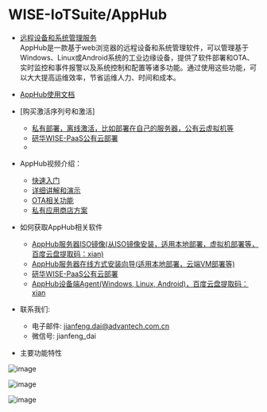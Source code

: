 # WISE-IoTSuite/AppHub
* [远程设备和系统管理服务](https://wise-iot.advantech.com.cn/zh-cn/marketplace/product/advantech.wise-paas-apphub)<br>
AppHub是一款基于web浏览器的远程设备和系统管理软件，可以管理基于Windows、Linux或Android系统的工业边缘设备，提供了软件部署和OTA、实时监控和事件报警以及系统控制和配置等诸多功能。通过使用这些功能，可以大大提高运维效率，节省运维人力、时间和成本。

* [AppHub使用文档](https://docs.wise-paas.advantech.com.cn/zh-cn/Guides_and_API_References/ApplicationServices/1611826936336928113/1613468986148692729)
* [购买激活序列号和激活]
    -   [私有部署，离线激活，比如部署在自己的服务器，公有云虚拟机等](https://wise-iot.advantech.com.cn/zh-cn/marketplace/product/advantech.wise-paas-apphub/pricing-details)
    -   [研华WISE-PaaS公有云部署](https://www.wise-paas.cn/product/WISE-IoTSuite_AppHub)
    -   
* AppHub视频介绍：
    -   [快速入门](https://www.bilibili.com/video/BV1WP4y177xL)
    -   [详细讲解和演示](https://www.bilibili.com/video/BV1RP4y147gH)
    -   [OTA相关功能](https://www.bilibili.com/video/BV1zu411D7gF)
    -   [私有应用商店方案](https://www.bilibili.com/video/BV1aF411p721)


* 如何获取AppHub相关软件
    -  [AppHub服务器ISO镜像(从ISO镜像安装，适用本地部署，虚拟机部署等，百度云盘提取码：xian)](https://pan.baidu.com/s/1kuqIMkCbecQVIyGYrXUtyg?pwd=xian )
    -  [AppHub服务器在线方式安装向导(适用本地部署，云端VM部署等)](https://github.com/EdgeSolution/AppHub-VM-Cloud)
    -  [研华WISE-PaaS公有云部署](https://www.wise-paas.cn/product/WISE-IoTSuite_AppHub)
    -  [AppHub设备端Agent(Windows, Linux, Android)，百度云盘提取码：xian](https://pan.baidu.com/s/1dgU8pu1wn8B0bNqVAftiCw)

* 联系我们: 
    -   电子邮件: jianfeng.dai@advantech.com.cn
    -   微信号: jianfeng_dai

* 主要功能特性

![image](https://user-images.githubusercontent.com/20899121/159217134-d3c344c5-c44f-41c7-9f28-f968a04bca46.png)

![image](https://user-images.githubusercontent.com/20899121/159217164-08dd2660-2dba-4294-a75a-e5ba895e6880.png)

![image](https://user-images.githubusercontent.com/20899121/159217187-a05174f3-8e30-4dd7-8832-68d7b0270e63.png)
